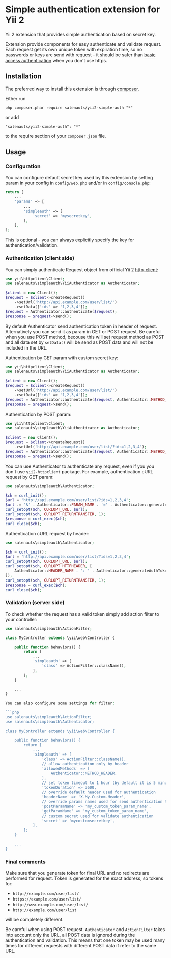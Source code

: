 Simple authentication extension for Yii 2
=========================================

Yii 2 extension that provides simple authentication based on secret key.

Extension provide components for easy authenticate and validate request. Each request get its own
unique token with expiration time, so no passwords or keys are send with request - it should be
safer than [basic access authentication](https://en.wikipedia.org/wiki/Basic_access_authentication)
when you don't use https.

Installation
------------

The preferred way to install this extension is through [composer](http://getcomposer.org/download/).

Either run

```
php composer.phar require salenauts/yii2-simple-auth "*"
```

or add

```
"salenauts/yii2-simple-auth": "*"
```

to the require section of your `composer.json` file.


Usage
-----

### Configuration

You can configure default secret key used by this extension by setting param in your config in
`config/web.php` and/or in `config/console.php`:

```php
return [
	...
	'params' => [
        ...
		'simpleauth' => [
			'secret' => 'mysecretkey',
		],
	],
];
```

This is optional - you can always explicitly specify the key for authentication/validation.


### Authentication (client side)

You can simply authenticate Request object from official Yii 2 [http-client](https://github.com/yiisoft/yii2-httpclient):

```php
use yii\httpclient\Client;
use salenauts\simpleauth\YiiAuthenticator as Authenticator;

$client = new Client();
$request = $client->createRequest()
	->setUrl('http://api.example.com/user/list/')
	->setData(['ids' => '1,2,3,4']);
$request = Authenticator::authenticate($request);
$response = $request->send();
```

By default Authenticator send authentication token in header of request. Alternatively you can send
it as param in GET or POST request. Be careful when you use POST method, becouse this will set
request method as POST and all data set by `setData()` will be send as POST data and will not be
included in the URL.

Authentication by GET param with custom secret key:

```php
use yii\httpclient\Client;
use salenauts\simpleauth\YiiAuthenticator as Authenticator;

$client = new Client();
$request = $client->createRequest()
	->setUrl('http://api.example.com/user/list/')
	->setData(['ids' => '1,2,3,4']);
$request = Authenticator::authenticate($request, Authenticator::METHOD_GET, 'mycustomsecretkey');
$response = $request->send();
```

Authentication by POST param:

```php
use yii\httpclient\Client;
use salenauts\simpleauth\YiiAuthenticator as Authenticator;

$client = new Client();
$request = $client->createRequest()
	->setUrl('http://api.example.com/user/list/?ids=1,2,3,4');
$request = Authenticator::authenticate($request, Authenticator::METHOD_POST);
$response = $request->send();
```

You can use Authenticator to authenticate any request, even if you you don't use `yii2-httpclient`
package.
For example, authentication cURL request by GET param:

```php
use salenauts\simpleauth\Authenticator;

$ch = curl_init();
$url = 'http://api.example.com/user/list/?ids=1,2,3,4';
$url .= '&' . Authenticator::PARAM_NAME . '=' . Authenticator::generateAuthToken($url);
curl_setopt($ch, CURLOPT_URL, $url);
curl_setopt($ch, CURLOPT_RETURNTRANSFER, 1);
$response = curl_exec($ch);
curl_close($ch);
```

Authentication cURL request by header:
```php
use salenauts\simpleauth\Authenticator;

$ch = curl_init();
$url = 'http://api.example.com/user/list/?ids=1,2,3,4';
curl_setopt($ch, CURLOPT_URL, $url);
curl_setopt($ch, CURLOPT_HTTPHEADER, [
	Authenticator::HEADER_NAME . ': ' . Authenticator::generateAuthToken($url),
]);
curl_setopt($ch, CURLOPT_RETURNTRANSFER, 1);
$response = curl_exec($ch);
curl_close($ch);
```


### Validation (server side)

To check whether the request has a valid token simply add action filter to your controller:

```php
use salenauts\simpleauth\ActionFilter;

class MyController extends \yii\web\Controller {

	public function behaviors() {
		return [
            ...
			'simpleauth' => [
				'class' => ActionFilter::className(),
			],
		];
	}

	...
}

You can also configure some settings for filter:

```php
use salenauts\simpleauth\ActionFilter;
use salenauts\simpleauth\Authenticator;

class MyController extends \yii\web\Controller {

	public function behaviors() {
		return [
            ...
			'simpleauth' => [
				'class' => ActionFilter::className(),
				// allow authentication only by header
				'allowedMethods' => [
					Authenticator::METHOD_HEADER,
				],
				// set token timeout to 1 hour (by default it is 5 minutes)
				'tokenDuration' => 3600,
				// override default header used for authentication
				'headerName' => 'X-My-Custom-Header',
				// override params names used for send authentication token
				'postParamName' => 'my_custom_token_param_name',
				'getParamName' => 'my_custom_token_param_name',
				// custom secret used for validate authentication
				'secret' => 'mycostomsecretkey',
			],
		];
	}

	...
}
```

### Final comments

Make sure that you generate token for final URL and no redirects are performed for request.
Token is generated for the exact address, so tokens for:
* `http://example.com/user/list/`
* `https://example.com/user/list/`
* `http://www.example.com/user/list/`
* `http://example.com/user/list`

will be completely different.

Be careful when using POST request. `Authenticator` and `ActionFilter` takes into account only the
URL, all POST data is ignored during the authentication and validation. This means that one token
may be used many times for different requests with different POST data if refer to the same URL.